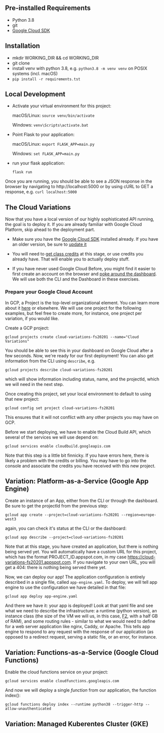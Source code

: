
## Pre-installed Requirements 
- Python 3.8 
- git 
- [Google Cloud SDK](https://cloud.google.com/sdk/docs/quickstart)

## Installation 
- mkdir WORKING_DIR && cd WORKING_DIR
- git clone 
- install venv with python 3.8, e.g. `python3.8 -m venv venv` on POSIX systems (incl. macOS)
- `pip install -r requirements.tst`

## Local Development  

- Activate your virtual environment for this project: 
   
    macOS/Linux: `source venv/bin/activate`
    
    Windows: `venv\Scripts\activate.bat`

- Point Flask to your application: 

    macOS/Linux:  `export FLASK_APP=main.py`
    
    Windows: `set FLASK_APP=main.py`

- run your flask application: 

    `flask run`

Once you are running, you should be able to see a JSON response in the browser by navigating to http://localhost:5000 or by using cURL to GET a response, e.g. `curl localhost:5000`


## The Cloud Variations 

Now that you have a local version of our highly sophisticated API running, the goal is to deploy it. If you are already familiar with Google Cloud Platform, skip ahead to the deployment part. 

- Make sure you have the [Google Cloud SDK](https://cloud.google.com/sdk/docs/quickstart) installed already. If you have an older version, be sure to [update it](https://cloud.google.com/sdk/gcloud/reference/components/update)

- You will need to [get class credits]() at this stage, or use credits you already have. That will enable you to actually deploy stuff. 

- If you have never used Google Cloud Before, you might find it easier to first create an account on the browser and [poke around the dashboard](https://console.cloud.google.com/). We will use both the CLI and the Dashboard in these exercises. 

### Prepare your Google Cloud Account
In GCP, a Project is the top-level organizational element. You can learn more about it [here](https://cloud.google.com/storage/docs/projects) or elsewhere. We will use one project for the following examples, but feel free to create more, for instance, one project per variation, if you would like. 


Create a GCP project: 

 `gcloud projects create cloud-variations-fs20201 --name="Cloud Variations"`

You should be able to see this in your dashboard on Google Cloud after a few seconds. Now, we're ready for our first deployment! You can also get information from the CLI using `describe`, e.g. 

`gcloud projects describe cloud-variations-fs20201`

which will show information including status, name, and the projectId, which we will need in the next step. 

Once creating this project, set your local environment to default to using that new project: 

`gcloud config set project cloud-variations-fs20201`

This ensures that it will not conflict with any other projects you may have on GCP.

Before we start deploying, we have to enable the Cloud Build API, which several of the services we will use depend on:

`gcloud services enable cloudbuild.googleapis.com`

Note that this step is a little bit finnicky. If you have errors here, there is likely a problem with the credits or billing. You may have to go into the console and associate the credits you have received with this new project. 

## Variation: Platform-as-a-Service (Google App Engine)


Create an instance of an App, either from the CLI or through the dashboard. Be sure to get the projectId from the previous step: 

`gcloud app create --project=cloud-variations-fs20201 --region=europe-west3`

again, you can check it's status at the CLI or the dashboard: 

`gcloud app describe --project=cloud-variations-fs20201`

Note that at this stage, you have created an application, but there is nothing being served yet. You will automatically have a custom URL for this project, which has the format PROJECT_ID.appspot.com, in my case https://cloud-variations-fs20201.appspot.com. If you navigate to your own URL, you will get a 404: there is nothing being served there yet. 

Now, we can deploy our app! The application configuration is entirely described in a single file, called `app-engine.yaml`. To deploy, we will tell app engine to use the configuration we have detailed in that file: 

`gcloud app deploy app-engine.yaml`

And there we have it: your app is deployed! Look at that yaml file and see what we need to describe the infrastructure: a runtime (python version), an instance class (the size of the VM we will us, in this case, [F2](https://cloud.google.com/appengine/docs/standard), with a half GB of RAM), and some routing rules - similar to what we would need to define for a web server application like nginx, Caddy, or Apache. This tells app engine to respond to any request with the response of our application (as opposed to a redirect request, serving a static file, or an error, for instance.

## Variation: Functions-as-a-Service (Google Cloud Functions)

Enable the cloud functions service on your project:

`gcloud services enable cloudfunctions.googleapis.com`

And now we will deploy a single _function_ from our application, the function index(): 

`gcloud functions deploy index --runtime python38 --trigger-http --allow-unauthenticated`


## Variation: Managed Kuberentes Cluster (GKE)

